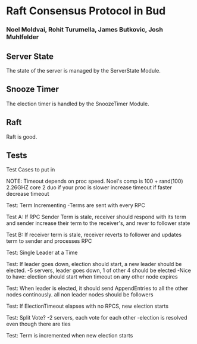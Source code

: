 Raft Consensus Protocol in Bud
==============================
### Noel Moldvai, Rohit Turumella, James Butkovic, Josh Muhlfelder

Server State
------------
The state of the server is managed by the ServerState Module.

Snooze Timer
------------
The election timer is handled by the SnoozeTimer Module.

Raft
----
Raft is good.

Tests
-----
Test Cases to put in

NOTE: Timeout depends on proc speed. Noel's comp is 100 + rand(100) 2.26GHZ core 2 duo
if your proc is slower increase timeout
if faster decrease timeout

Test: Term Incrementing
-Terms are sent with every RPC

Test A: If RPC Sender Term is stale, receiver should respond with its term
and sender increase their term to the receiver's, and rever to follower state

Test B: If receiver term is stale, receiver reverts to follower and updates term to sender
and processes RPC

Test: Single Leader at a Time

Test: If leader goes down, election should start, a new leader should be elected.
-5 servers, leader goes down, 1 of other 4 should be elected
-Nice to have: election should start when timeout on any other node expires

Test: When leader is elected, it should send AppendEntries to all the other nodes continously. all non leader nodes
should be followers

Test: If ElectionTimeout elapses with no RPCS, new election starts

Test: Split Vote? 
-2 servers, each vote for each other
-election is resolved even though there are ties

Test: Term is incremented when new election starts
